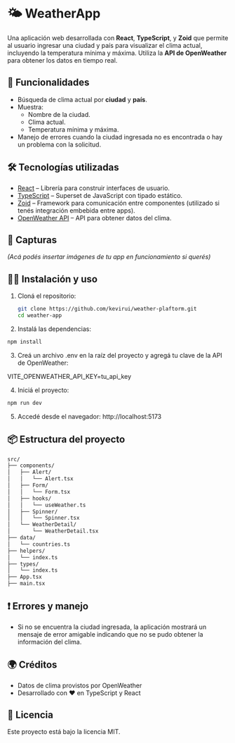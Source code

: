 # 🌤️ WeatherApp

Una aplicación web desarrollada con **React**, **TypeScript**, y **Zoid** que permite al usuario ingresar una ciudad y país para visualizar el clima actual, incluyendo la temperatura mínima y máxima. Utiliza la **API de OpenWeather** para obtener los datos en tiempo real.

## 🚀 Funcionalidades

- Búsqueda de clima actual por **ciudad** y **país**.
- Muestra:
  - Nombre de la ciudad.
  - Clima actual.
  - Temperatura mínima y máxima.
- Manejo de errores cuando la ciudad ingresada no es encontrada o hay un problema con la solicitud.

## 🛠️ Tecnologías utilizadas

- [React](https://reactjs.org/) – Librería para construir interfaces de usuario.
- [TypeScript](https://www.typescriptlang.org/) – Superset de JavaScript con tipado estático.
- [Zoid](https://github.com/krakenjs/zoid) – Framework para comunicación entre componentes (utilizado si tenés integración embebida entre apps).
- [OpenWeather API](https://openweathermap.org/api) – API para obtener datos del clima.

## 📸 Capturas

_(Acá podés insertar imágenes de tu app en funcionamiento si querés)_

## 🧑‍💻 Instalación y uso

1. Cloná el repositorio:

   ```bash
   git clone https://github.com/kevirui/weather-plaftorm.git
   cd weather-app
   ```

2. Instalá las dependencias:

  ```bash
  npm install
  ```

3. Creá un archivo .env en la raíz del proyecto y agregá tu clave de la API de OpenWeather:

VITE_OPENWEATHER_API_KEY=tu_api_key

4. Iniciá el proyecto:

  ```bash
  npm run dev
  ```

5. Accedé desde el navegador: http://localhost:5173

## 📦 Estructura del proyecto

```md
src/
├── components/
│   ├── Alert/
│   │   └── Alert.tsx
│   ├── Form/
│   │   └── Form.tsx
│   ├── hooks/
│   │   └── useWeather.ts
│   ├── Spinner/
│   │   └── Spinner.tsx
│   └── WeatherDetail/
│       └── WeatherDetail.tsx
├── data/
│   └── countries.ts
├── helpers/
│   └── index.ts
├── types/
│   └── index.ts
├── App.tsx
├── main.tsx
```

## ❗ Errores y manejo

- Si no se encuentra la ciudad ingresada, la aplicación mostrará un mensaje de error amigable indicando que no se pudo obtener la información del clima.

## 🌍 Créditos

- Datos de clima provistos por OpenWeather
- Desarrollado con ❤️ en TypeScript y React

## 📄 Licencia
Este proyecto está bajo la licencia MIT.
